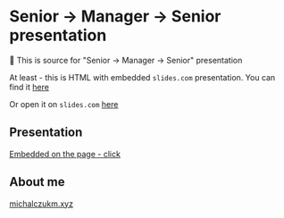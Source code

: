 # Senior -> Manager -> Senior presentation

👋 This is source for "Senior -> Manager -> Senior" presentation

At least - this is HTML with embedded `slides.com` presentation. You can find it [here](https://slides.com/michalczukm/senior-to-manager-to-senior)

Or open it on `slides.com` [here](https://slides.com/michalczukm/senior-to-manager-to-senior)

## Presentation

[Embedded on the page - click](https://michalczukm.github.io/senior-to-manager-to-senior-presentation/)

## About me

[michalczukm.xyz](https://michalczukm.xyz)
